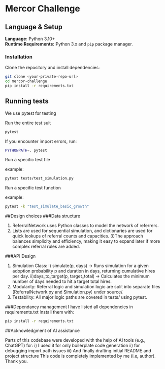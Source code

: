 # Mercor Challenge

## Language & Setup
**Language:** Python 3.10+  
**Runtime Requirements:** Python 3.x and `pip` package manager.  

### Installation
Clone the repository and install dependencies:
```bash
git clone <your-private-repo-url>
cd mercor-challenge
pip install -r requirements.txt
```
## Running tests

We use pytest for testing

Run the entire test suit
```bash
pytest
```

If you encounter import errors, run:

```bash
PYTHONPATH=. pytest
```

Run a specific test file

example:

```bash
pytest tests/test_simulation.py
```
Run a specific test function

example:

```bash
pytest -k "test_simulate_basic_growth"
```

##Design choices
###Data structure
1) ReferralNetwork uses Python classes to model the network of referrers.
2) Lists are used for sequential simulation, and dictionaries are used for quick lookups of referral counts and capacities.
3)The approach balances simplicity and efficiency, making it easy to expand later if more complex referral rules are added.

###API Design
1) Simulation Class:
     i) simulate(p, days) → Runs simulation for a given adoption probability p and duration in days, returning cumulative hires per day.
     ii)days_to_target(p, target_total) → Calculates the minimum number of days needed to hit a target total hires.
2) Modularity: Referral logic and simulation logic are split into separate files (ReferralNetwork.py and Simulation.py) under source/.
3) Testability: All major logic paths are covered in tests/ using pytest.

###Dependancy management
I have listed all dependencies in requirements.txt
Install them with: 
```bash
pip install -r requirements.txt
```
##Acknowledgment of AI assistance

Parts of this codebase were developed with the help of AI tools (e.g., ChatGPT) for:
  i) I used it for only boilerplate code generation
  ii) for debugging import path issues
  iii) And finally drafting initial README and project structure
This code is completely implemented by me (i.e, author).
Thank you.


